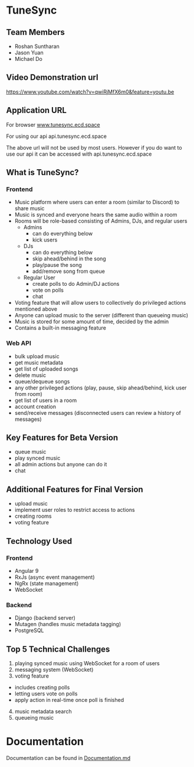 # TuneSync

## Team Members

- Roshan Suntharan
- Jason Yuan
- Michael Do

## Video Demonstration url

https://www.youtube.com/watch?v=qwiRjMfX6m0&feature=youtu.be

## Application URL

For browser
www.tunesync.ecd.space

For using our api
api.tunesync.ecd.space

The above url will not be used by most users. However if you do want to use our api it can be accessed with api.tunesync.ecd.space

## What is TuneSync?

### Frontend

- Music platform where users can enter a room (similar to Discord) to share music
- Music is synced and everyone hears the same audio within a room
- Rooms will be role-based consisting of Admins, DJs, and regular users
  - Admins
    - can do everything below
    - kick users
  - DJs
    - can do everything below
    - skip ahead/behind in the song
    - play/pause the song
    - add/remove song from queue
  - Regular User
    - create polls to do Admin/DJ actions
    - vote on polls
    - chat
- Voting feature that will allow users to collectively do privileged actions mentioned above
- Anyone can upload music to the server (different than queueing music)
- Music is stored for some amount of time, decided by the admin
- Contains a built-in messaging feature

### Web API

- bulk upload music
- get music metadata
- get list of uploaded songs
- delete music
- queue/dequeue songs
- any other privileged actions (play, pause, skip ahead/behind, kick user from room)
- get list of users in a room
- account creation
- send/receive messages (disconnected users can review a history of messages)

## Key Features for Beta Version

- queue music
- play synced music
- all admin actions but anyone can do it
- chat

## Additional Features for Final Version

- upload music
- implement user roles to restrict access to actions
- creating rooms
- voting feature

## Technology Used

### Frontend

- Angular 9
- RxJs (async event management)
- NgRx (state management)
- WebSocket

### Backend

- Django (backend server)
- Mutagen (handles music metadata tagging)
- PostgreSQL

## Top 5 Technical Challenges

1. playing synced music using WebSocket for a room of users
2. messaging system (WebSocket)
3. voting feature

- includes creating polls
- letting users vote on polls
- apply action in real-time once poll is finished

4. music metadata search
5. queueing music

# Documentation

Documentation can be found in [Documentation.md](./Documentation.md)
